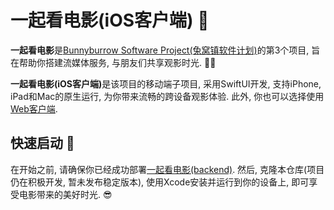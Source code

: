 # 一起看电影(iOS客户端) 🎦

<b>一起看电影</b>是[Bunnyburrow Software Project(兔窝镇软件计划)](https://github.com/sun1638650145/bunnyburrow)的第3个项目, 旨在帮助你搭建流媒体服务, 与朋友们共享观影时光. 🍿🎥

<b>一起看电影(iOS客户端)</b>是该项目的移动端子项目, 采用SwiftUI开发, 支持iPhone, iPad和Mac的原生运行, 为你带来流畅的跨设备观影体验. 此外, 你也可以选择使用[Web客户端](https://github.com/sun1638650145/bunnyburrow-watch2gether-web).

## 快速启动 🚀

在开始之前, 请确保你已经成功部署[一起看电影(backend)](https://github.com/sun1638650145/bunnyburrow-watch2gether-backend). 然后, 克隆本仓库(项目仍在积极开发, 暂未发布稳定版本), 使用Xcode安装并运行到你的设备上, 即可享受电影带来的美好时光. 😎
